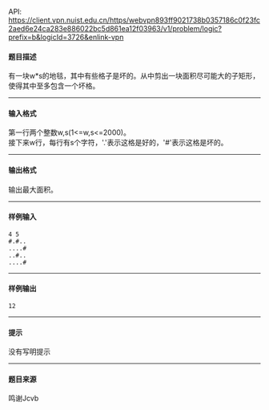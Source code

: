 API: https://client.vpn.nuist.edu.cn/https/webvpn893ff9021738b0357186c0f23fc2aed6e24ca283e886022bc5d861ea12f03963/v1/problem/logic?prefix=b&logicId=3726&enlink-vpn

#### 题目描述

有一块w\*s的地毯，其中有些格子是坏的。从中剪出一块面积尽可能大的子矩形，使得其中至多包含一个坏格。

---

#### 输入格式

第一行两个整数w,s(1<=w,s<=2000)。  
接下来w行，每行有s个字符，'.'表示这格是好的，'#'表示这格是坏的。

---

#### 输出格式

输出最大面积。

---

#### 样例输入
```
4 5
#.#..
....#
..#..
....#
```

---

#### 样例输出
```
12
```

---

#### 提示

没有写明提示

---

#### 题目来源

鸣谢Jcvb